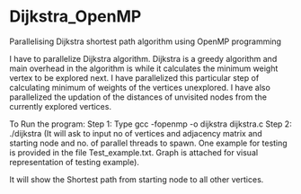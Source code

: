 # Dijkstra_OpenMP
Parallelising Dijkstra shortest path algorithm using OpenMP programming


I have to parallelize Dijkstra algorithm. Dijkstra is a greedy algorithm and main overhead in the algorithm is while it calculates the minimum weight vertex to be explored next. I have parallelized this particular step of calculating minimum of weights of the vertices unexplored. I have also parallelized the updation of the distances of unvisited nodes from the currently explored vertices.

To Run the program:
Step 1: Type gcc -fopenmp -o dijkstra dijkstra.c
Step 2: ./dijkstra
(It will ask to input no of vertices and adjacency matrix and starting node and no. of parallel threads to spawn. One example for testing is provided in the file Test_example.txt. Graph is attached for visual representation of testing example).

It will show the Shortest path from starting node to all other vertices. 

